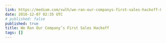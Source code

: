 ```yaml
---
link: https://medium.com/swlh/we-ran-our-companys-first-sales-hackoff-840b2d84d94
date: 2016-12-07 02:35 UTC
# published: false
published: true
title: We Ran Our Company’s First Sales Hackoff
tags: []
---
```



